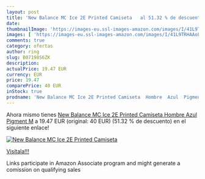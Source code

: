 ```yaml
---
layout: post
title: 'New Balance MC Ice 2E Printed Camiseta   al 51.32 % de descuento'
date: 
thumbnailImage: 'https://images-eu.ssl-images-amazon.com/images/I/41L9TRHAAoL._SL200_.jpg'
images: [ 'https://images-eu.ssl-images-amazon.com/images/I/41L9TRHAAoL._SL200_.jpg' ]
comments: true
category: ofertas
author: ring
slug: B07198S6ZK
description:
actualPrice: 19.47 EUR
currency: EUR
price: 19.47
comparePrice: 40 EUR
inStock: true
prodname: 'New Balance MC Ice 2E Printed Camiseta  Hombre  Azul  Pigment   M'
---
```


Ahora mismo tienes [New Balance MC Ice 2E Printed Camiseta  Hombre  Azul  Pigment   M](https://www.amazon.es/dp/B07198S6ZK/?tag=tolees-21) a 19.47 EUR (original: 40 EUR) (51.32 %  de descuento) en el siguiente enlace!

[![New Balance MC Ice 2E Printed Camiseta  ](https://images-eu.ssl-images-amazon.com/images/I/41L9TRHAAoL._SL200_.jpg)](https://www.amazon.es/dp/B07198S6ZK/?tag=tolees-21)

[Visítala!!!](https://www.amazon.es/dp/B07198S6ZK/?tag=tolees-21)

Links participate in Amazon Associate program and might generate a comission on qualifying sales
